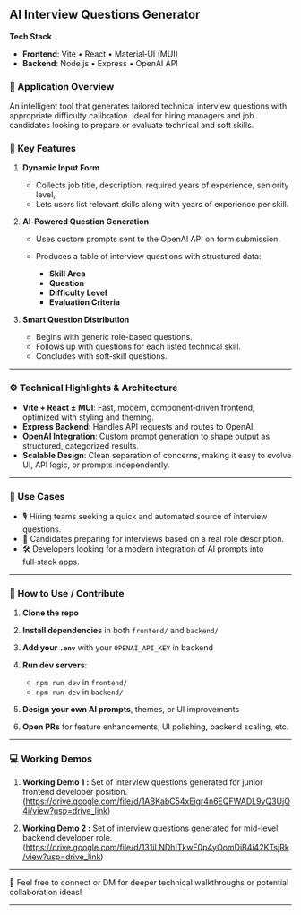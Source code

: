 ## AI Interview Questions Generator

**Tech Stack**

- **Frontend**: Vite • React • Material‑UI (MUI)
- **Backend**: Node.js • Express • OpenAI API

### 🚀 Application Overview

An intelligent tool that generates tailored technical interview questions with appropriate difficulty calibration. Ideal for hiring managers and job candidates looking to prepare or evaluate technical and soft skills.

### 🧩 Key Features

1. **Dynamic Input Form**

   - Collects job title, description, required years of experience, seniority level,
   - Lets users list relevant skills along with years of experience per skill.

2. **AI‑Powered Question Generation**

   - Uses custom prompts sent to the OpenAI API on form submission.
   - Produces a table of interview questions with structured data:

     - **Skill Area**
     - **Question**
     - **Difficulty Level**
     - **Evaluation Criteria**

3. **Smart Question Distribution**

   - Begins with generic role-based questions.
   - Follows up with questions for each listed technical skill.
   - Concludes with soft‑skill questions.

---

### ⚙️ Technical Highlights & Architecture

- **Vite + React ± MUI**: Fast, modern, component‑driven frontend, optimized with styling and theming.
- **Express Backend**: Handles API requests and routes to OpenAI.
- **OpenAI Integration**: Custom prompt generation to shape output as structured, categorized results.
- **Scalable Design**: Clean separation of concerns, making it easy to evolve UI, API logic, or prompts independently.

---

### 🎯 Use Cases

- 🎙 Hiring teams seeking a quick and automated source of interview questions.
- 💼 Candidates preparing for interviews based on a real role description.
- 🛠 Developers looking for a modern integration of AI prompts into full‑stack apps.

---

### 📝 How to Use / Contribute

1. **Clone the repo**
2. **Install dependencies** in both `frontend/` and `backend/`
3. **Add your `.env`** with your `OPENAI_API_KEY` in backend
4. **Run dev servers**:

   - `npm run dev` in `frontend/`
   - `npm run dev` in `backend/`

5. **Design your own AI prompts**, themes, or UI improvements
6. **Open PRs** for feature enhancements, UI polishing, backend scaling, etc.

---

### 💻 Working Demos

1. **Working Demo 1 :** Set of interview questions generated for junior frontend developer position.
   (https://drive.google.com/file/d/1ABKabC54xEigr4n6EQFWADL9yQ3UjQ4i/view?usp=drive_link)
   
2. **Working Demo 2 :** Set of interview questions generated for mid-level backend developer role.
   (https://drive.google.com/file/d/131iLNDhITkwF0p4yOomDiB4i42KTsjRk/view?usp=drive_link)

---

🔗 Feel free to connect or DM for deeper technical walkthroughs or potential collaboration ideas!

---
